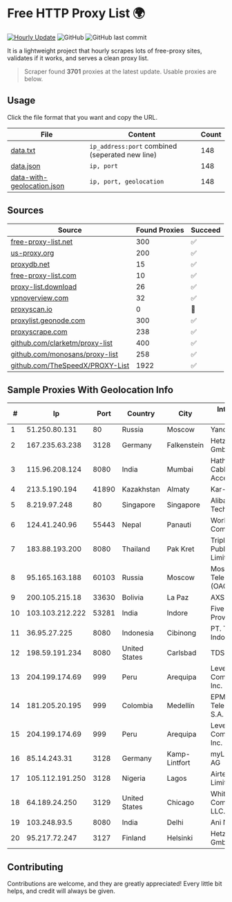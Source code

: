 
# Free HTTP Proxy List 🌍

[![Hourly Update](https://github.com/mertguvencli/http-proxy-list/actions/workflows/main.yml/badge.svg?branch=main)](https://github.com/mertguvencli/http-proxy-list/actions/workflows/main.yml)
![GitHub](https://img.shields.io/github/license/mertguvencli/http-proxy-list)
![GitHub last commit](https://img.shields.io/github/last-commit/mertguvencli/http-proxy-list)

It is a lightweight project that hourly scrapes lots of free-proxy sites, validates if it works, and serves a clean proxy list.


> Scraper found **3701** proxies at the latest update. Usable proxies are below.

## Usage

Click the file format that you want and copy the URL.


|File|Content|Count|
|----|-------|-----|
|[data.txt](https://raw.githubusercontent.com/mertguvencli/http-proxy-list/main/proxy-list/data.txt)|`ip_address:port` combined (seperated new line)|148|
|[data.json](https://raw.githubusercontent.com/mertguvencli/http-proxy-list/main/proxy-list/data.json)|`ip, port`|148|
|[data-with-geolocation.json](https://raw.githubusercontent.com/mertguvencli/http-proxy-list/main/proxy-list/data-with-geolocation.json)|`ip, port, geolocation`|148|

## Sources

|Source|Found Proxies|Succeed|
|------|-------------|-------|
|[free-proxy-list.net](https://free-proxy-list.net)|300|✅|
|[us-proxy.org](https://www.us-proxy.org)|200|✅|
|[proxydb.net](http://proxydb.net)|15|✅|
|[free-proxy-list.com](https://free-proxy-list.com/?page=&port=&type%5B%5D=http&type%5B%5D=https&up_time=0&search=Search)|10|✅|
|[proxy-list.download](https://www.proxy-list.download/HTTP)|26|✅|
|[vpnoverview.com](https://vpnoverview.com/privacy/anonymous-browsing/free-proxy-servers)|32|✅|
|[proxyscan.io](https://www.proxyscan.io)|0|🚫|
|[proxylist.geonode.com](https://proxylist.geonode.com/api/proxy-list?limit=300&page=1&sort_by=lastChecked&sort_type=desc&protocols=http,https)|300|✅|
|[proxyscrape.com](https://api.proxyscrape.com/v2/?request=displayproxies&protocol=http&timeout=10000&country=all&ssl=all&anonymity=all)|238|✅|
|[github.com/clarketm/proxy-list](https://raw.githubusercontent.com/clarketm/proxy-list/master/proxy-list-raw.txt)|400|✅|
|[github.com/monosans/proxy-list](https://raw.githubusercontent.com/monosans/proxy-list/main/proxies/http.txt)|258|✅|
|[github.com/TheSpeedX/PROXY-List](https://raw.githubusercontent.com/TheSpeedX/PROXY-List/master/http.txt)|1922|✅|


## Sample Proxies With Geolocation Info

|#|Ip|Port|Country|City|Internet Service Provider|
|-|--|----|-------|----|-------------------------|
|1|51.250.80.131|80|Russia|Moscow|Yandex.Cloud LLC|
|2|167.235.63.238|3128|Germany|Falkenstein|Hetzner Online GmbH|
|3|115.96.208.124|8080|India|Mumbai|Hathway IP over Cable Internet Access|
|4|213.5.190.194|41890|Kazakhstan|Almaty|Kar-Tel LLC|
|5|8.219.97.248|80|Singapore|Singapore|Alibaba (US) Technology Co., Ltd.|
|6|124.41.240.96|55443|Nepal|Panauti|WorldLink Communications|
|7|183.88.193.200|8080|Thailand|Pak Kret|Triple T Broadband Public Company Limited|
|8|95.165.163.188|60103|Russia|Moscow|Moscow Local Telephone Network (OAO MGTS)|
|9|200.105.215.18|33630|Bolivia|La Paz|AXS Bolivia S. A.|
|10|103.103.212.222|53281|India|Indore|Five Net Service Provider Pvt. Ltd.|
|11|36.95.27.225|8080|Indonesia|Cibinong|PT. Telekomunikasi Indonesia|
|12|198.59.191.234|8080|United States|Carlsbad|TDS TELECOM|
|13|204.199.174.69|999|Peru|Arequipa|Level 3 Communications, Inc.|
|14|181.205.20.195|999|Colombia|Medellín|EPM Telecomunicaciones S.A. E.S.P.|
|15|204.199.174.69|999|Peru|Arequipa|Level 3 Communications, Inc.|
|16|85.14.243.31|3128|Germany|Kamp-Lintfort|myLoc managed IT AG|
|17|105.112.191.250|3128|Nigeria|Lagos|Airtel Networks Limited|
|18|64.189.24.250|3129|United States|Chicago|WhiteSky Communications, LLC.|
|19|103.248.93.5|8080|India|Delhi|Ani Network Pvt Ltd|
|20|95.217.72.247|3127|Finland|Helsinki|Hetzner Online GmbH|



## Contributing

Contributions are welcome, and they are greatly appreciated! Every
little bit helps, and credit will always be given.

